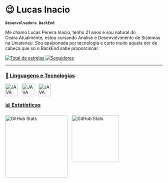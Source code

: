 # 😉 Lucas Inacio

**`Desenvolvedora BackEnd`**

Me chamo Lucas Pereira Inacio, tenho 21 anos e sou natural do Ceára.Atualmente, estou cursando Análise e Desenvolvimento de Sistemas na Uniateneu. Sou apaixonada por tecnologia e curto muito aquela dor de cabeça que so o BackEnd sabe proporcionar.

<p align="left">
    <a href="https://github.com/Lucas-PI?tab=repositories&sort=stargazers">
        <img 
            alt="Total de estrelas" 
            title="Total de estrelas GitHub" 
            src="https://custom-icon-badges.demolab.com/github/stars/Lucas-PI?color=55960c&style=for-the-badge&labelColor=488207&logo=star&label=estrelas"
        />
    </a>
    <a href="https://github.com/Lucas-PI?tab=followers">
        <img 
            alt="Seguidores" 
            title="Me siga no GitHub" 
            src="https://custom-icon-badges.demolab.com/github/followers/Lucas-PI?color=236ad3&labelColor=1155ba&style=for-the-badge&logo=github&label=Seguidores&logoColor=white"
        />
    
</p>

---

### 🤖 Linguagens e Tecnologias


<img 
    align="left" 
    alt="JAVA" 
    title="Java"
    width="40px" 
    style="padding-right: 10px;" 
    src="https://cdn.jsdelivr.net/gh/devicons/devicon@latest/icons/java/java-original-wordmark.svg" />
           
<img 
    align="left"
    alt="JAVA" 
    title="Java"
    width="40px" 
    style="padding-right: 10px;" 
    src="https://cdn.jsdelivr.net/gh/devicons/devicon@latest/icons/spring/spring-original-wordmark.svg" />
          
<img
    align="left"
    alt="JAVA" 
    title="Java"
    width="40px" 
    style="padding-right: 10px;" 
    width="40px"
 src="https://cdn.jsdelivr.net/gh/devicons/devicon@latest/icons/mysql/mysql-original-wordmark.svg" />
          
<br/>
<br/>

### 📊 Estatísticas

<p>
  <img 
    align="left" 
    alt="GitHub Stats" 
    height="200" 
    style="padding-right: 10px;" 
    src="https://github-readme-stats.vercel.app/api?username=lucas-PI&show_icons=true&theme=tokyonight&include_all_commits=true&locale=pt-br" 
  />

<img 
      align="left" 
      alt="GitHub Stats" 
      height="150" 
      src="https://github-readme-stats.vercel.app/api/top-langs/?username=lucas-PI&theme=tokyonight&layout=compact&custom_title=Tecnologias&langs_count=9" 
  />

</p>

